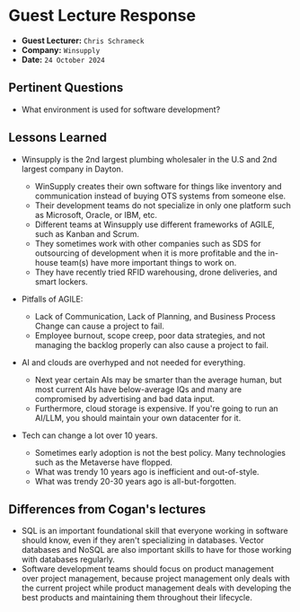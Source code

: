 # Guest Lecture Response

- **Guest Lecturer:** `Chris Schrameck`
- **Company:** `Winsupply`
- **Date:** `24 October 2024`

## Pertinent Questions

- What environment is used for software development?

## Lessons Learned

- Winsupply is the 2nd largest plumbing wholesaler in the U.S and 2nd largest company in Dayton.
    - WinSupply creates their own software for things like inventory and communication instead of buying OTS systems from someone else.
    - Their development teams do not specialize in only one platform such as Microsoft, Oracle, or IBM, etc.
    - Different teams at Winsupply use different frameworks of AGILE, such as Kanban and Scrum.
    - They sometimes work with other companies such as SDS for outsourcing of development when it is more profitable and the in-house team(s) have more important things to work on.
    - They have recently tried RFID warehousing, drone deliveries, and smart lockers.

- Pitfalls of AGILE:
    - Lack of Communication, Lack of Planning, and Business Process Change can cause a project to fail.
    - Employee burnout, scope creep, poor data strategies, and not managing the backlog properly can also cause a project to fail.

- AI and clouds are overhyped and not needed for everything.
  - Next year certain AIs may be smarter than the average human, but most current AIs have below-average IQs and many are compromised by advertising and bad data input.
  - Furthermore, cloud storage is expensive. If you're going to run an AI/LLM, you should maintain your own datacenter for it.

- Tech can change a lot over 10 years.
  - Sometimes early adoption is not the best policy. Many technologies such as the Metaverse have flopped.
  - What was trendy 10 years ago is inefficient and out-of-style.
  - What was trendy 20-30 years ago is all-but-forgotten.

## Differences from Cogan's lectures
- SQL is an important foundational skill that everyone working in software should know, even if they aren't specializing in databases. Vector databases and NoSQL are also important skills
  to have for those working with databases regularly.
- Software development teams should focus on product management over project management, because project management only deals with the current project while product management deals with
  developing the best products and maintaining them throughout their lifecycle.
